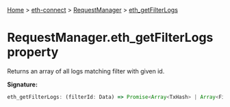 [Home](./index) &gt; [eth-connect](./eth-connect.md) &gt; [RequestManager](./eth-connect.requestmanager.md) &gt; [eth\_getFilterLogs](./eth-connect.requestmanager.eth_getfilterlogs.md)

# RequestManager.eth\_getFilterLogs property

Returns an array of all logs matching filter with given id.

**Signature:**
```javascript
eth_getFilterLogs: (filterId: Data) => Promise<Array<TxHash> | Array<FilterChange>>
```
